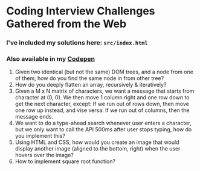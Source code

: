 # Coding Interview Challenges Gathered from the Web
### I've included my solutions here: `src/index.html`
### Also available in my [Codepen](http://codepen.io/collection/DPGyrg/#)
1. Given two identical (but not the same) DOM trees, and a node from one of them, how do you find the same node in from other tree?
2. How do you deeply flatten an array, recursively & iteratively?
3. Given a M x N matrix of characters, we want a message that starts from character at (0, 0).
      We then move 1 column right and one row down to get the next character, except:
      If we run out of rows down, then move one row up instead, and vise versa.
      If we run out of columns, then the message ends.
4. We want to do a type-ahead search whenever user enters a character, but we only want to call the API 500ms after user stops typing, how do you implement this?
5. Using HTML and CSS, how would you create an image that would display another image (aligned to the bottom, right) when the user hovers over the image?
6. How to implement square root function?
